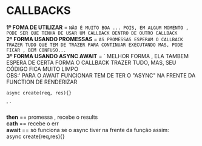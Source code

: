 # CALLBACKS

<strong>1º FOMA DE UTILIZAR</strong> = `
NÃO É MUITO BOA ... POIS, EM ALGUM MOMENTO , PODE SER QUE TENHA DE USAR UM CALLBACK DENTRO DE OUTRO CALLBACK
`
<br>
<strong>2º FORMA USANDO PROMESSAS</strong> = `
 AS PROMESSAS ESPERAM O CALLBACK TRAZER TUDO QUE TEM DE TRAZER PARA CONTINUAR EXECUTANDO
 MAS, PODE FICAR , BEM CONFUSO...
`<br>
<strong>3º FORMA USANDO ASYNC AWAIT</strong> = `
  MELHOR FORMA , ELA TAMBEM ESPERA DE CERTA FORMA O CALLBACK TRAZER TUDO,
  MAS, SEU CÓDIGO FICA MUITO LIMPO<br>
  OBS:'
    PARA O AWAIT FUNCIONAR TEM DE TER O "ASYNC" NA FRENTE DA FUNCTION DE RENDERIZAR
    
    async create(req, res){}
  '
`
<br>
<br>
<strong>then</strong> == promessa , recebe o results<br>
<strong>cath</strong> == recebe o err
<br>
<strong>await</strong> == só funciona se o async tiver na frente da função assim:<br>
async create(req,res){}

